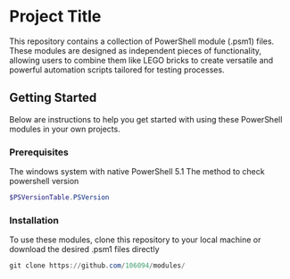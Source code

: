 # Project Title

This repository contains a collection of PowerShell module (.psm1) files. 
These modules are designed as independent pieces of functionality, allowing users to combine them like LEGO bricks to create versatile and powerful automation scripts tailored for testing processes.

## Getting Started

Below are instructions to help you get started with using these PowerShell modules in your own projects.

### Prerequisites

The windows system with native PowerShell 5.1
The method to check powershell version
```powershell
$PSVersionTable.PSVersion
```
### Installation
To use these modules, clone this repository to your local machine or download the desired .psm1 files directly
```powershell
git clone https://github.com/106094/modules/
```
